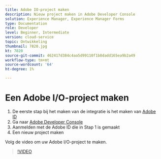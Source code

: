 ```yaml
---
title: Adobe IO-project maken
description: Nieuw project maken in Adobe Developer Console
solution: Experience Manager, Experience Manager Forms
type: Documentation
role: Developer
level: Beginner, Intermediate
version: cloud-service
topic: Ontwikkeling
thumbnail: 7820.jpg
kt: 7820
source-git-commit: 462417d384c4aa5d99110f1b8dadd165ea9b2a49
workflow-type: tm+mt
source-wordcount: '64'
ht-degree: 1%

---
```


# Een Adobe I/O-project maken

1. De eerste stap bij het maken van de integratie is het maken van [Adobe ID](https://account.adobe.com/)
1. Ga naar [Adobe Developer Console](https://console.adobe.io/home)
1. Aanmelden met de Adobe ID die in Stap 1 is gemaakt
1. Een nieuw project maken

Volg de video om uw Adobe I/O-project te maken.

>[!VIDEO](https://video.tv.adobe.com/v/333220/?quality=9&learn=on)
